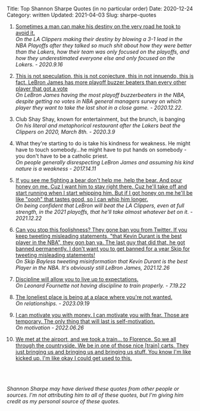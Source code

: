 Title: Top Shannon Sharpe Quotes (in no particular order)
Date: 2020-12-24
Category: written
Updated: 2021-04-03
Slug: sharpe-quotes

1. <a href="https://www.youtube.com/watch?v=A-ynOpt2VXw&t=256s" target="_blank">Sometimes a man can make his destiny on the very road he took to avoid it.</a><br>
	_On the LA Clippers making their destiny by blowing a 3-1 lead in the NBA Playoffs after they talked so much shit about how they were better than the Lakers, how their team was only focused on the playoffs, and how they underestimated everyone else and only focused on the Lokers. - 2020.9.16_ 

1. <a href="https://youtu.be/AwjnTYThz54?t=14" target="_blank">This is not speculation, this is not conjecture, this in not innuendo, this is fact. LeBron James has more playoff buzzer beaters than every other player that got a vote</a><br>
	_On LeBron James having the most playoff buzzerbeaters in the NBA, despite getting no votes in NBA general managers survey on which player they want to take the last shot in a close game. - 2020.12.22._ 
 
4. Club Shay Shay, known for entertainment, but the brunch, is banging<br>
	_On his literal and metaphorical restaurant after the Lakers beat the Clippers on 2020, March 8th. - 2020.3.9_

5. What they're starting to do is take his kindness for weakness. He might have to touch somebody...he might have to put hands on somebody - you don't have to be a catholic priest.<br>
	_On people generally disrespecting LeBron James and assuming his kind nature is a weakness  - 2017.14.11_

1. <a href="https://youtu.be/6-00hORvE_0?t=1218" target="_blank"> If you see me fighting a bear don't help me, help the bear. And pour honey on me. Cuz I want him to stay right there. Cuz he'll take off and start running when I start whipping him. But if I got honey on me he'll be like "oooh" that tastes good, so I can whip him longer.</a><br>
	_On being confident that LeBron will beat the LA Clippers, even at full strength, in the 2021 playoffs, that he'll take almost whatever bet on it. - 2021.12.22_

1. <a href="https://youtu.be/EVK8Fb8W7Cw?t=255" target="_blank">Can you stop this foolishness? They gone ban you from Twitter. If you keep tweeting misleading statements, "that Kevin Durant is the best player in the NBA", they gon ban ya. The last guy that did that, he got banned permanently. I don't want you to get banned for a year Skip for tweeting misleading statements!</a><br>
	_On Skip Bayless tweeting misinformation that Kevin Durant is the best Player in the NBA. It's obviously still LeBron James, 2021.12.26_

1. <a href="https://youtu.be/-6mVloLOBKM" target="_blank">Discipline will allow you to live up to expectations.</a><br>
	_On Leonard Fournette not having discipline to train properly. - 7.19.22_

1. <a href="https://youtu.be/rQqwutj83tY?t=518" target="_blank">The loneliest place is being at a place where you're not wanted.</a><br>
	_On relationships. - 2023.09.19_

1. <a href="The loneliest place is being at a place where you're not wanted.">I can motivate you with money. I can motivate you with fear. Those are temporary. The only thing that will last is self-motivation.</a><br>
	_On motivation - 2022.06.26_

1. <a href="We met at the airport, and we took a train… to Florence. So we all through the countryside. We be in one of those nice [train] carts. They just bringing us and bringing us and bringing us stuff. You know I'm like kicked up. I'm like okay I could get used to this.">We met at the airport, and we took a train… to Florence. So we all through the countryside. We be in one of those nice [train] carts. They just bringing us and bringing us and bringing us stuff. You know I'm like kicked up. I'm like okay I could get used to this.</a><br>
<br><br><br>

_Shannon Sharpe may have derived these quotes from other people or sources. I'm not attributing him to all of these quotes, but I'm giving him credit as my personal source of these quotes._
